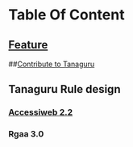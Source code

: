 # Table Of Content
## [Feature](https://github.com/Tanaguru/Tanaguru/wiki#features)
##[Contribute to Tanaguru](https://github.com/Tanaguru/Tanaguru/wiki#contribute-to-tanaguru-using-git-and-github)
## Tanaguru Rule design
### [Accessiweb 2.2](https://github.com/Tanaguru/Tanaguru-rules-AccessiWeb-2.2-doc/wiki)
### Rgaa 3.0